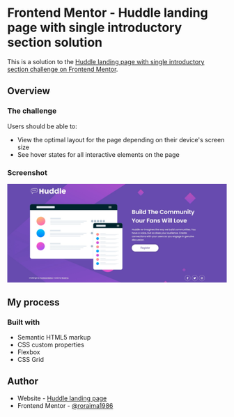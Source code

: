 # Frontend Mentor - Huddle landing page with single introductory section solution

This is a solution to the [Huddle landing page with single introductory section challenge on Frontend Mentor](https://www.frontendmentor.io/challenges/huddle-landing-page-with-a-single-introductory-section-B_2Wvxgi0). 

## Overview

### The challenge

Users should be able to:

- View the optimal layout for the page depending on their device's screen size
- See hover states for all interactive elements on the page

### Screenshot

![](./design/huddle-landing-page-design.jpg)

## My process

### Built with

- Semantic HTML5 markup
- CSS custom properties
- Flexbox
- CSS Grid

## Author

- Website - [Huddle landing page](https://roraima1986.github.io/huddle-landing-page.github.io/)
- Frontend Mentor - [@roraima1986](https://www.frontendmentor.io/profile/roraima1986)
